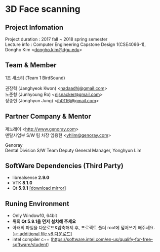 # 3D Face scanning

## Project Infomation
Project duration : 2017 fall ~ 2018 spring semester  
Lecture info : Computer Engineering Capstone Design 1(CSE4066-1), Dongho Kim <<dongho.kim@dgu.edu>>

## Team & Member
1조 새소리 (Team 1 BirdSound)

권장혁 (Janghyeok Kwon) <<nadaadhj@gmail.com>>  
노준형 (Junhyoung Ro) <<njsnacker@gmail.com>>  
정종현 (Jonghyun Jung) <<jh0116j@gmail.com>>  

## Partner Company & Mentor
제노레이 <<http://www.genoray.com>>  
덴탈사업부 S/W 팀 차장 임용현 <<yhlim@genoray.com>>

Genoray  
Dental Division S/W Team Deputy General Manager, Yonghyun Lim

## SoftWare Dependencies (Third Party)
- librealsense **2.9.0**
- VTK **8.1.0**
- Qt **5.9.1** [\[download mirror\]](http://blog.njcells.net:8080/index.php/s/U5lGqam8IYTkrQ4)

## Runing Environment  
- Only Window10, 64bit
- **위의 Qt 5.9.1을 먼저 설치해 주세요**
- 아래의 파일을 다운로드&압축해제 후, 프로젝트 폴더 root에 덮어쓰기 해주세요.
[\[☞ additional file v8 다운로드\]](http://blog.njcells.net:8080/index.php/s/nDTNYEpb0yvEJrw)
- intel compiler c++ (https://software.intel.com/en-us/qualify-for-free-software/student)
